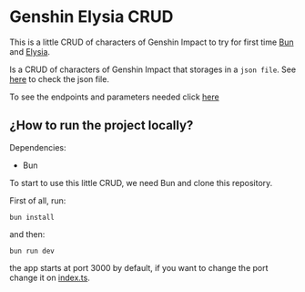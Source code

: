 # Genshin Elysia CRUD

This is a little CRUD of characters of Genshin Impact to try for first time [Bun](https://bun.sh/) and [Elysia](https://elysiajs.com).

Is a CRUD of characters of Genshin Impact that storages in a `json file`. See [here](./src/database/jsonFiles/characters.json) to check the json file.

To see the endpoints and parameters needed click [here](./doc/endpoints.md)

## ¿How to run the project locally?

Dependencies:
- Bun

To start to use this little CRUD, we need Bun and clone this repository.

First of all, run:

```
bun install
```

and then:

```
bun run dev
```

the app starts at port 3000 by default, if you want to change the port change it on [index.ts](./src/index.ts).

